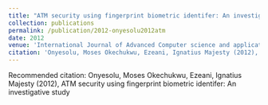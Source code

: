 ```yaml
---
title: "ATM security using fingerprint biometric identifer: An investigative study"
collection: publications
permalink: /publication/2012-onyesolu2012atm
date: 2012
venue: 'International Journal of Advanced Computer science and applications'
citation: 'Onyesolu, Moses Okechukwu, Ezeani, Ignatius Majesty (2012), ATM security using fingerprint biometric identifer: An investigative study'
---
```

Recommended citation: Onyesolu, Moses Okechukwu, Ezeani, Ignatius Majesty (2012), ATM security using fingerprint biometric identifer: An investigative study